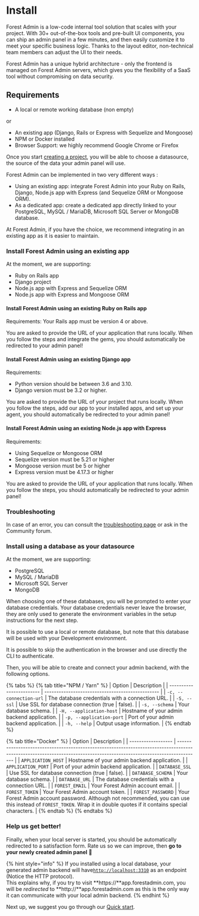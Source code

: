 # Install

Forest Admin is a low-code internal tool solution that scales with your project. With 30+ out-of-the-box tools and pre-built UI components, you can ship an admin panel in a few minutes, and then easily customize it to meet your specific business logic. Thanks to the layout editor, non-technical team members can adjust the UI to their needs.&#x20;

Forest Admin has a unique hybrid architecture - only the frontend is managed on Forest Admin servers, which gives you the flexibility of a SaaS tool without compromising on data security.

## Requirements

* A local or remote working database (non empty)&#x20;

or&#x20;

* An existing app (Django, Rails or Express with Sequelize and Mongoose)
* NPM or Docker installed
* Browser Support: we highly recommend Google Chrome or Firefox

Once you start [creating a project](https://app.forestadmin.com/new-project), you will be able to choose a datasource, the source of the data your admin panel will use.

Forest Admin can be implemented in two very different ways :&#x20;

* Using an existing app: integrate Forest Admin into your Ruby on Rails, Django, Node.js app with Express (and Sequelize ORM or Mongoose ORM).
* As a dedicated app: create a dedicated app directly linked to your PostgreSQL, MySQL / MariaDB, Microsoft SQL Server or MongoDB database.&#x20;

At Forest Admin, if you have the choice, we recommend integrating in an existing app as it is easier to maintain.

### Install Forest Admin using an existing app

At the moment, we are supporting:&#x20;

* Ruby on Rails app
* Django project
* Node.js app with Express and Sequelize ORM
* Node.js app with Express and Mongoose ORM

#### Install Forest Admin using an existing Ruby on Rails app&#x20;

Requirements: Your Rails app must be version 4 or above.

You are asked to provide the URL of your application that runs locally. When you follow the steps and integrate the gems, you should automatically be redirected to your admin panel!

#### Install Forest Admin using an existing Django app&#x20;

Requirements:&#x20;

* Python version should be between 3.6 and 3.10.
* Django version must be 3.2 or higher.

You are asked to provide the URL of your project that runs locally. When you follow the steps, add our app to your installed apps, and set up your agent, you should automatically be redirected to your admin panel!

#### Install Forest Admin using an existing Node.js app with Express &#x20;

Requirements:&#x20;

* Using Sequelize or Mongoose ORM
* Sequelize version must be 5.21 or higher
* Mongoose version must be 5 or higher
* Express version must be 4.17.3 or higher

You are asked to provide the URL of your application that runs locally. When you follow the steps, you should automatically be redirected to your admin panel!

### Troubleshooting&#x20;

In case of an error, you can consult the [troubleshooting page](troubleshooting.md) or ask in the Community forum.

### Install using a database as your datasource

At the moment, we are supporting:&#x20;

* PostgreSQL
* MySQL / MariaDB
* Microsoft SQL Server
* MongoDB&#x20;

When choosing one of these databases, you will be prompted to enter your database credentials. Your database credentials never leave the browser, they are only used to generate the environment variables in the setup instructions for the next step.

It is possible to use a local or remote database, but note that this database will be used with your Development environment.

It is possible to skip the authentication in the browser and use directly the CLI to authenticate.&#x20;

Then, you will be able to create and connect your admin backend, with the following options.

{% tabs %}
{% tab title="NPM / Yarn" %}
| Option                   | Description                                      |
| ------------------------ | ------------------------------------------------ |
| `-c, --connection-url`   | The database credentials with a connection URL.  |
| `-S, --ssl`              | Use SSL for database connection (true \| false). |
| `-s, --schema`           | Your database schema.                            |
| `-H, --application-host` | Hostname of your admin backend application.      |
| `-p, --application-port` | Port of your admin backend application.          |
| `-h, --help`             | Output usage information.                        |
{% endtab %}

{% tab title="Docker" %}
| Option             | Description                                                                                                                                                           |
| ------------------ | --------------------------------------------------------------------------------------------------------------------------------------------------------------------- |
| `APPLICATION_HOST` | Hostname of your admin backend application.                                                                                                                           |
| `APPLICATION_PORT` | Port of your admin backend application.                                                                                                                               |
| `DATABASE_SSL`     | Use SSL for database connection (true \| false).                                                                                                                      |
| `DATABASE_SCHEMA`  | Your database schema.                                                                                                                                                 |
| `DATABASE_URL`     | The database credentials with a connection URL.                                                                                                                       |
| `FOREST_EMAIL`     | Your Forest Admin account email.                                                                                                                                      |
| `FOREST_TOKEN`     | Your Forest Admin account token.                                                                                                                                      |
| `FOREST_PASSWORD`  | Your Forest Admin account password. Although not recommended, you can use this instead of `FOREST_TOKEN`. Wrap it in double quotes if it contains special characters. |
{% endtab %}
{% endtabs %}

### Help us get better!

Finally, when your local server is started, you should be automatically redirected to a satisfaction form. Rate us so we can improve, then **go to your newly created admin panel** 🎉

<!-- markdown-link-check-disable -->

{% hint style="info" %}
If you installed using a local database, your generated admin backend will have[`http://localhost:3310`](http://localhost:3310/) as an endpoint (Notice the HTTP protocol).\
This explains why, if you try to visit **https://**app.forestadmin.com, you will be _redirected_ to **http://**app.forestadmin.com as this is the only way it can communicate with your local admin backend.
{% endhint %}

<!-- markdown-link-check-enable -->

Next up, we suggest you go through our [Quick start](../../getting-started/setup-guide.md).
